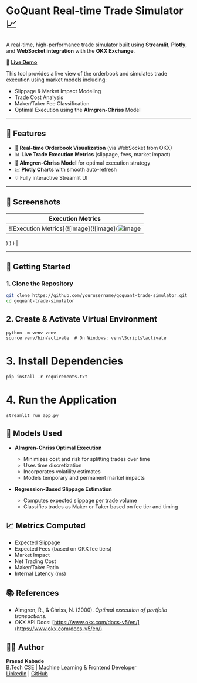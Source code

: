 # GoQuant Real-time Trade Simulator 📈

A real-time, high-performance trade simulator built using **Streamlit**, **Plotly**, and **WebSocket integration** with the **OKX Exchange**.

🚀 **[Live Demo](https://prasad26-cse-assignment-goquant-app-wu9e9s.streamlit.app/)**

This tool provides a live view of the orderbook and simulates trade execution using market models including:
- Slippage & Market Impact Modeling
- Trade Cost Analysis
- Maker/Taker Fee Classification
- Optimal Execution using the **Almgren-Chriss** Model

---

## 🔧 Features

- 📡 **Real-time Orderbook Visualization** (via WebSocket from OKX)
- 📊 **Live Trade Execution Metrics** (slippage, fees, market impact)
- 🧠 **Almgren-Chriss Model** for optimal execution strategy
- 📈 **Plotly Charts** with smooth auto-refresh
- 💡 Fully interactive Streamlit UI

---

## 📸 Screenshots

| Execution Metrics                          |
|-------------------------------------------|
| ![Execution Metrics](![image](![image](![image](https://github.com/user-attachments/assets/a32932cb-0450-464f-bee1-b33dec694270)
)
)
) |


---

## 🚀 Getting Started

### 1. Clone the Repository

```bash
git clone https://github.com/yourusername/goquant-trade-simulator.git
cd goquant-trade-simulator
```
## 2. Create & Activate Virtual Environment
```
python -m venv venv
source venv/bin/activate  # On Windows: venv\Scripts\activate
```
# 3. Install Dependencies
```
pip install -r requirements.txt
```
# 4. Run the Application
```
streamlit run app.py
```
## 🧠 Models Used

- **Almgren-Chriss Optimal Execution**  
  - Minimizes cost and risk for splitting trades over time  
  - Uses time discretization  
  - Incorporates volatility estimates  
  - Models temporary and permanent market impacts  

- **Regression-Based Slippage Estimation**  
  - Computes expected slippage per trade volume  
  - Classifies trades as Maker or Taker based on fee tier and timing  


## 📈 Metrics Computed

- Expected Slippage  
- Expected Fees (based on OKX fee tiers)  
- Market Impact  
- Net Trading Cost  
- Maker/Taker Ratio  
- Internal Latency (ms)  


## 📚 References

- Almgren, R., & Chriss, N. (2000). *Optimal execution of portfolio transactions.*  
- OKX API Docs: [https://www.okx.com/docs-v5/en/](https://www.okx.com/docs-v5/en/)  


## 🧑‍💻 Author

**Prasad Kabade**  
B.Tech CSE | Machine Learning & Frontend Developer  
[LinkedIn](https://www.linkedin.com/in/prasadkabade) | [GitHub](https://github.com/prasadkabade)

